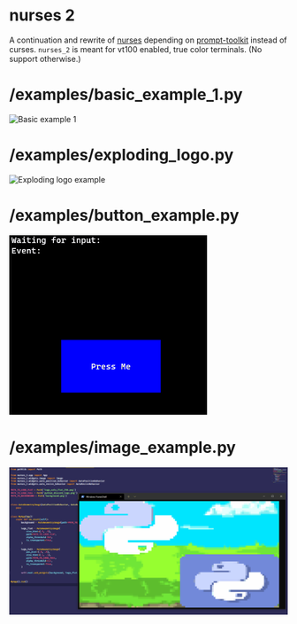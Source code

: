 # nurses 2

A continuation and rewrite of [nurses](https://www.github.com/salt-die/nurses) depending on [prompt-toolkit](https://github.com/prompt-toolkit) instead of curses.
`nurses_2` is meant for vt100 enabled, true color terminals.  (No support otherwise.)

# /examples/basic_example_1.py

![Basic example 1](basic_example_1.gif)

# /examples/exploding_logo.py

![Exploding logo example](exploding_logo.gif)

# /examples/button_example.py

![Button example](button_example.gif)

# /examples/image_example.py

![Image example](image_example.gif)
